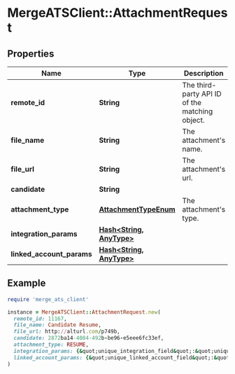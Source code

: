 # MergeATSClient::AttachmentRequest

## Properties

| Name | Type | Description | Notes |
| ---- | ---- | ----------- | ----- |
| **remote_id** | **String** | The third-party API ID of the matching object. | [optional] |
| **file_name** | **String** | The attachment&#39;s name. | [optional] |
| **file_url** | **String** | The attachment&#39;s url. | [optional] |
| **candidate** | **String** |  | [optional] |
| **attachment_type** | [**AttachmentTypeEnum**](AttachmentTypeEnum.md) | The attachment&#39;s type. | [optional] |
| **integration_params** | [**Hash&lt;String, AnyType&gt;**](AnyType.md) |  | [optional] |
| **linked_account_params** | [**Hash&lt;String, AnyType&gt;**](AnyType.md) |  | [optional] |

## Example

```ruby
require 'merge_ats_client'

instance = MergeATSClient::AttachmentRequest.new(
  remote_id: 11167,
  file_name: Candidate Resume,
  file_url: http://alturl.com/p749b,
  candidate: 2872ba14-4084-492b-be96-e5eee6fc33ef,
  attachment_type: RESUME,
  integration_params: {&quot;unique_integration_field&quot;:&quot;unique_integration_field_value&quot;},
  linked_account_params: {&quot;unique_linked_account_field&quot;:&quot;unique_linked_account_field_value&quot;}
)
```

